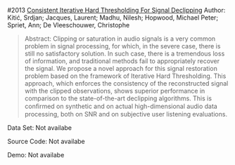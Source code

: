 #2013 [Consistent Iterative Hard Thresholding For Signal Declipping](http://arxiv.org/abs/1303.1023)
Author: Kitić, Srdjan; Jacques, Laurent; Madhu, Nilesh; Hopwood, Michael Peter; Spriet, Ann; De Vleeschouwer, Christophe
>Abstract: Clipping or saturation in audio signals is a very common problem in signal processing, for which, in the severe case, there is still no satisfactory solution. In such case, there is a tremendous loss of information, and traditional methods fail to appropriately recover the signal. We propose a novel approach for this signal restoration problem based on the framework of Iterative Hard Thresholding. This approach, which enforces the consistency of the reconstructed signal with the clipped observations, shows superior performance in comparison to the state-of-the-art declipping algorithms. This is conﬁrmed on synthetic and on actual high-dimensional audio data processing, both on SNR and on subjective user listening evaluations.

Data Set: Not availabe

Source Code: Not availabe

Demo: Not availabe

